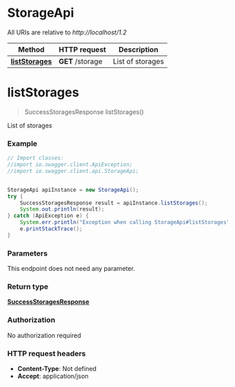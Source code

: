 # StorageApi

All URIs are relative to *http://localhost/1.2*

Method | HTTP request | Description
------------- | ------------- | -------------
[**listStorages**](StorageApi.md#listStorages) | **GET** /storage | List of storages


<a name="listStorages"></a>
# **listStorages**
> SuccessStoragesResponse listStorages()

List of storages

### Example
```java
// Import classes:
//import io.swagger.client.ApiException;
//import io.swagger.client.api.StorageApi;


StorageApi apiInstance = new StorageApi();
try {
    SuccessStoragesResponse result = apiInstance.listStorages();
    System.out.println(result);
} catch (ApiException e) {
    System.err.println("Exception when calling StorageApi#listStorages");
    e.printStackTrace();
}
```

### Parameters
This endpoint does not need any parameter.

### Return type

[**SuccessStoragesResponse**](SuccessStoragesResponse.md)

### Authorization

No authorization required

### HTTP request headers

 - **Content-Type**: Not defined
 - **Accept**: application/json

